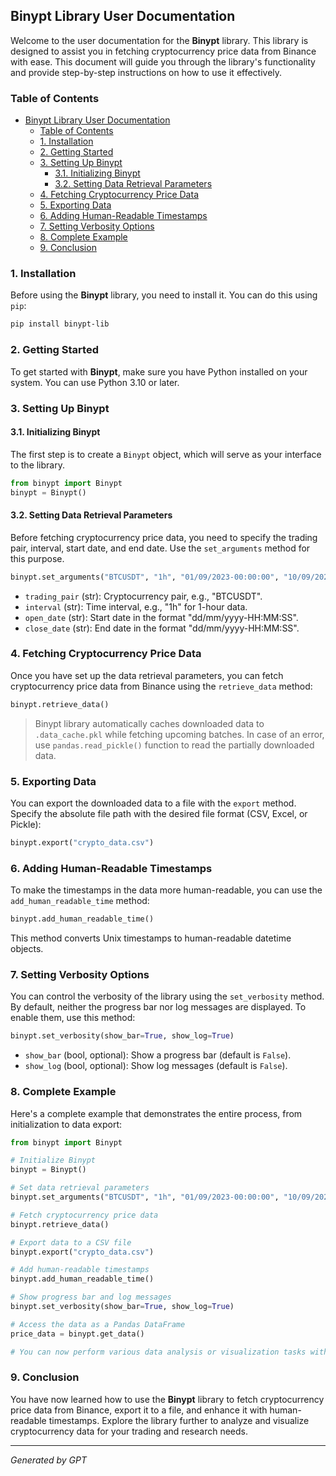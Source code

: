 ## Binypt Library User Documentation

Welcome to the user documentation for the **Binypt** library. This library is designed to assist you in fetching cryptocurrency price data from Binance with ease. This document will guide you through the library's functionality and provide step-by-step instructions on how to use it effectively.

### Table of Contents

- [Binypt Library User Documentation](#binypt-library-user-documentation)
  - [Table of Contents](#table-of-contents)
  - [1. Installation](#1-installation)
  - [2. Getting Started](#2-getting-started)
  - [3. Setting Up Binypt](#3-setting-up-binypt)
    - [3.1. Initializing Binypt](#31-initializing-binypt)
    - [3.2. Setting Data Retrieval Parameters](#32-setting-data-retrieval-parameters)
  - [4. Fetching Cryptocurrency Price Data](#4-fetching-cryptocurrency-price-data)
  - [5. Exporting Data](#5-exporting-data)
  - [6. Adding Human-Readable Timestamps](#6-adding-human-readable-timestamps)
  - [7. Setting Verbosity Options](#7-setting-verbosity-options)
  - [8. Complete Example](#8-complete-example)
  - [9. Conclusion](#9-conclusion)

### 1. Installation

Before using the **Binypt** library, you need to install it. You can do this using `pip`:

```bash
pip install binypt-lib
```

### 2. Getting Started

To get started with **Binypt**, make sure you have Python installed on your system. You can use Python 3.10 or later.

### 3. Setting Up Binypt

#### 3.1. Initializing Binypt

The first step is to create a `Binypt` object, which will serve as your interface to the library.

```python
from binypt import Binypt
binypt = Binypt()
```

#### 3.2. Setting Data Retrieval Parameters

Before fetching cryptocurrency price data, you need to specify the trading pair, interval, start date, and end date. Use the `set_arguments` method for this purpose.

```python
binypt.set_arguments("BTCUSDT", "1h", "01/09/2023-00:00:00", "10/09/2023-23:59:59")
```

- `trading_pair` (str): Cryptocurrency pair, e.g., "BTCUSDT".
- `interval` (str): Time interval, e.g., "1h" for 1-hour data.
- `open_date` (str): Start date in the format "dd/mm/yyyy-HH:MM:SS".
- `close_date` (str): End date in the format "dd/mm/yyyy-HH:MM:SS".

### 4. Fetching Cryptocurrency Price Data

Once you have set up the data retrieval parameters, you can fetch cryptocurrency price data from Binance using the `retrieve_data` method:

```python
binypt.retrieve_data()
```

> Binypt library automatically caches downloaded data to `.data_cache.pkl` while fetching upcoming batches. In case of an error, use `pandas.read_pickle()` function to read the partially downloaded data. 

### 5. Exporting Data

You can export the downloaded data to a file with the `export` method. Specify the absolute file path with the desired file format (CSV, Excel, or Pickle):

```python
binypt.export("crypto_data.csv")
```

### 6. Adding Human-Readable Timestamps

To make the timestamps in the data more human-readable, you can use the `add_human_readable_time` method:

```python
binypt.add_human_readable_time()
```

This method converts Unix timestamps to human-readable datetime objects.

### 7. Setting Verbosity Options

You can control the verbosity of the library using the `set_verbosity` method. By default, neither the progress bar nor log messages are displayed. To enable them, use this method:

```python
binypt.set_verbosity(show_bar=True, show_log=True)
```

- `show_bar` (bool, optional): Show a progress bar (default is `False`).
- `show_log` (bool, optional): Show log messages (default is `False`).

### 8. Complete Example

Here's a complete example that demonstrates the entire process, from initialization to data export:

```python
from binypt import Binypt

# Initialize Binypt
binypt = Binypt()

# Set data retrieval parameters
binypt.set_arguments("BTCUSDT", "1h", "01/09/2023-00:00:00", "10/09/2023-23:59:59")

# Fetch cryptocurrency price data
binypt.retrieve_data()

# Export data to a CSV file
binypt.export("crypto_data.csv")

# Add human-readable timestamps
binypt.add_human_readable_time()

# Show progress bar and log messages
binypt.set_verbosity(show_bar=True, show_log=True)

# Access the data as a Pandas DataFrame
price_data = binypt.get_data()

# You can now perform various data analysis or visualization tasks with the price_data DataFrame
```

### 9. Conclusion

You have now learned how to use the **Binypt** library to fetch cryptocurrency price data from Binance, export it to a file, and enhance it with human-readable timestamps. Explore the library further to analyze and visualize cryptocurrency data for your trading and research needs.

---

*Generated by GPT*